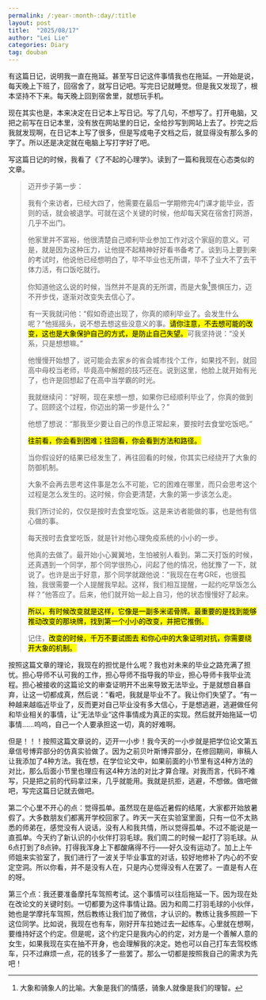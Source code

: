 ```yaml
---
permalink: /:year-:month-:day/:title
layout: post
title:  "2025/08/17"
author: "Lei Lie"
categories: Diary
tag: douban
---
```


有这篇日记，说明我一直在拖延。甚至写日记这件事情我也在拖延。一开始是说，每天晚上下班了，回宿舍了，就写日记吧。写完日记就睡觉。但是我又发现了，根本坚持不下来。每天晚上回到宿舍里，就想玩手机。

现在其实也是，本来决定在日记本上写日记。写了几句，不想写了。打开电脑，又把之前写在日记本里，没有放在网站里的日记，全给抄写到网站上去了。抄完之后我就发现啊，在日记本上写了很多，但是写成电子文档之后，就显得没有那么多的字了。所以还是决定就在电脑上写打字好了吧。

写这篇日记的时候，我看了《了不起的心理学》。读到了一篇和我现在心态类似的文章。

> 迈开步子第一步：
>
> 我有个来访者，已经大四了，他需要在最后一学期修完4门课才能毕业，否则的话，就会被退学。可就在这个关键的时候，他却每天窝在宿舍打网游，几乎不出门。
>
> 他家里并不富裕，他很清楚自己顺利毕业参加工作对这个家庭的意义。可是，就是因为这种压力，让他提不起精神好好看书备考了。谈到马上要到来的考试时，他说他已经想明白了，毕不毕业也无所谓，毕不了业大不了去干体力活，有口饭吃就行。
>
> 你知道他这么说的时候，当然并不是真的无所谓，而是大象[^1]畏惧压力，迈不开步伐，逐渐对改变失去信心了。
>
> 有一天我就问他：“假如奇迹出现了，你真的顺利毕业了。会发生什么呢？”他摇摇头，说不想去想这些没意义的事。<mark>请你注意，不去想可能的改变，这也是大象保护自己的方式，是防止自己失望。</mark>可我坚持说：“没关系，只是想想嘛。”
>
> 他慢慢开始想了，说可能会去家乡的省会城市找个工作，如果找不到，就回高中母校当老师，毕竟高中解题的技巧还在。说到这里，他脸上就开始有光了，也许是回想起了在高中当学霸的时光。
>
> 我就继续问：“好啊，现在来想一想，如果你已经顺利毕业了，你真的做到了。回顾这个过程，你迈出的第一步是什么？”
>
> 他想了想说：“那我至少要让自己的作息正常起来，要按时去食堂吃饭吧。”
>
> <mark>往前看，你会看到困难；往回看，你会看到方法和路径。</mark>
>
> 当你假设好的结果已经发生了，再往回看的时候，你其实已经绕开了大象的防御机制。
>
> 大象不会再去思考这件事是怎么不可能，它的困难在哪里，而只会思考这个过程是怎么发生的。这时候，你会更清楚，大象的第一步该怎么走。
>
> 我们所讨论的，仅仅是按时去食堂吃饭。这是来访者能做的事，也是他有信心做的事。
>
> 每天按时去食堂吃饭，就是针对他心理免疫系统的小小的一步。
>
> 他真的去做了。最开始小心翼翼地，生怕被别人看到。第二天打饭的时候，还真遇到一个同学，那个同学很热心，问起了他的情况，他犹豫了一下，就说了。也许是出于好意，那个同学就跟他说：“我现在在考GRE，也很孤独，我很需要一个人提醒我早起。这样，我们相互提醒，一起约吃早饭怎么样？”他答应了。后来，他们就开始一起上自习，他的状态慢慢好了起来。
>
> <mark>所以，有时候改变就是这样，它像是一副多米诺骨牌。最重要的是找到能够推动改变的那块牌，找到第一个小小的改变，并把它推倒。</mark>
>
> 记住，<mark>改变的时候，千万不要试图去 和你心中的大象证明对抗，你需要绕开大象的机制。</mark>

[^1]: 大象和骑象人的比喻。大象是我们的情感，骑象人就像是我们的理智。

按照这篇文章的理论，我现在的担忧是什么呢？我也对未来的毕业之路充满了担忧。担心导师不认可我的工作，担心导师不指导我的毕业，担心导师卡我毕业流程。担心被接收的这篇论文的审查证明开不出来导致无法毕业。于是就想自暴自弃，让这一切都成真，然后说：”看吧，我就是毕业不了。我让你们失望了。“有一种越来越临近毕业了，反而更对自己毕业没有多大信心，于是想逃避，逃避做任何和毕业相关的事情，让”无法毕业“这件事情成为真正的实现。然后就开始拖延一切事情……呜呜，自己一个人要承担这一切，真的好难啊。

但是！！！按照这篇文章说的，迈开一小步！我今天的一小步就是把学位论文第五章信号博弈部分的仿真实验做了。因为之前贝叶斯博弈部分，在修回期间，审稿人让我添加了4种方法。我在想，在学位论文中，如果前面的小节里有这4种方法的对比，那么后面小节里也理应有这4种方法的对比才算合理。对我而言，代码不难写，只是把之前的代码拿过来，几乎就能用。我就是抗拒，逃避，不想做。做吧做吧，写完这篇日记就去做吧。

第二个心里不开心的点：觉得孤单。虽然现在是临近暑假的结尾，大家都开始放暑假了。大多数朋友们都离开学校回家了。昨天一天在实验室里面，只有一位不太熟悉的师弟在，感觉没有人说话，没有人和我共情，所以觉得孤单。不过不能说是一直孤单。今天约了新认识的小伙伴打羽毛球。我们周二的时候一起打了羽毛球。从6点打到了8点钟。打得我浑身上下都酸痛得不行——好久没有运动了。加上上午师姐来实验室了，我们进行了一波关于毕业事宜的对话，较好地修补了内心的不安定空洞。所以你看，并不是没有人在，只是内心觉得没有人在罢了。一直是有人在的呀。

第三个点：我还要准备摩托车驾照考试。这个事情可以往后拖延一下。因为现在处在改论文的关键时刻。一切都要为这件事情让路。因为和周二打羽毛球的小伙伴，她也是学摩托车驾照，然后教练让我们加了微信，才认识的。教练让我多照顾一下这位同学。比如说，我现在也有车，刚好开车拉她过去一起练车。心里就在想啊，要维持好这个约定。但是呢，这个约定只是我内心的约定，对方是一个善解人意的女生，如果我现在实在抽不开身，也会理解我的决定。她也可以自己打车去驾校练车，只不过麻烦一点，花的钱多了一些罢了。那么一切都是按照我自己的需求为先吧！
